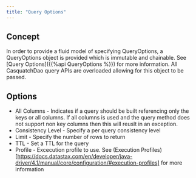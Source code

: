 ```yaml
---
title: "Query Options"
---
```


## Concept
In order to provide a fluid model of specifying QueryOptions, a QueryOptions object is provided which is immutable and chainable. See [Query Options]({{%api QueryOptions %}}) for more information. All CasquatchDao query APIs are overloaded allowing for this object to be passed.

## Options
* All Columns - Indicates if a query should be built referencing only the keys or all columns. If all columns is used and the query method does not support non key columns then this will reuslt in an exception.
* Consistency Level - Specify a per query consistency level
* Limit - Specify the number of rows to return
* TTL - Set a TTL for the query
* Profile - Excecution profile to use. See (Execution Profiles)[https://docs.datastax.com/en/developer/java-driver/4.1/manual/core/configuration/#execution-profiles] for more information
